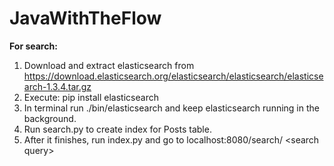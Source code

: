 # JavaWithTheFlow

<b>For search: </b><br/>
1. Download and extract elasticsearch from https://download.elasticsearch.org/elasticsearch/elasticsearch/elasticsearch-1.3.4.tar.gz <br/>
2. Execute: pip install elasticsearch <br/>
3. In terminal run ./bin/elasticsearch and keep elasticsearch running in the background. <br/>
4. Run search.py to create index for Posts table. <br/>
5. After it finishes, run index.py and go to localhost:8080/search/ \<search query\> <br/>
